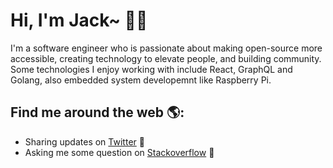 # Hi, I'm Jack~  🧑‍💻

I'm a software engineer who is passionate about making open-source more accessible, creating technology to elevate people, and building community. Some technologies I enjoy working with include React, GraphQL and Golang, also embedded system developemnt like Raspberry Pi.


## Find me around the web 🌎:
- Sharing updates on <a href="https://twitter/chen86860">Twitter</a> 🏓
- Asking me some question on <a href="https://stackoverflow.com/users/4661426/jack-chen"> Stackoverflow</a> 🧐
